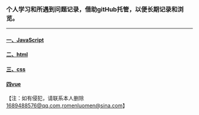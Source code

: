 ### 个人学习和所遇到问题记录，借助gitHub托管，以便长期记录和浏览。
---
#### [一、JavaScript](./src/js/HOME.md)

#### [二、html](./src/html/HOME.md)

#### [三、css](./src/css/HOME.md)

#### [四vue](./src/vue/HOME.md)

【注：如有侵犯，请联系本人删除[1689488576@qq.com](1689488576@qq.com),[romenluomen@sina.com](romenluomen@sina.com)】

